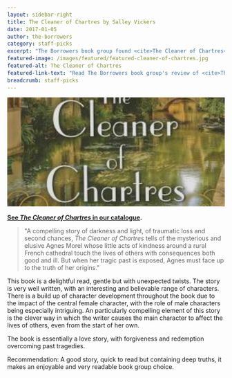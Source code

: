```yaml
---
layout: sidebar-right
title: The Cleaner of Chartres by Salley Vickers
date: 2017-01-05
author: the-borrowers
category: staff-picks
excerpt: "The Borrowers book group found <cite>The Cleaner of Chartres</cite> 'a delightful read'"
featured-image: /images/featured/featured-cleaner-of-chartres.jpg
featured-alt: The Cleaner of Chartres
featured-link-text: "Read The Borrowers book group's review of <cite>The Cleaner of Chartres</cite>, by Salley Vickers."
breadcrumb: staff-picks
---
```


![The Cleaner of Chartres](/images/featured/featured-cleaner-of-chartres.jpg)

**[See <cite>The Cleaner of Chartres</cite> in our catalogue](https://suffolk.spydus.co.uk/cgi-bin/spydus.exe/ENQ/OPAC/BIBENQ?BRN=1254237).**

> "A compelling story of darkness and light, of traumatic loss and second chances, <cite>The Cleaner of Chartres</cite> tells of the mysterious and elusive Agnes Morel whose little acts of kindness around a rural French cathedral touch the lives of others with consequences both good and ill. But when her tragic past is exposed, Agnes must face up to the truth of her origins."

This book is a delightful read, gentle but with unexpected twists. The story is very well written, with an interesting and believable range of characters. There is a build up of character development throughout the book due to the impact of the central female character, with the role of male characters being especially intriguing. An particularly compelling element of this story is the clever way in which the writer causes the main character to affect the lives of others, even from the start of her own.

The book is essentially a love story, with forgiveness and redemption overcoming past tragedies.

Recommendation: A good story, quick to read but containing deep truths, it makes an enjoyable and very readable book group choice.

